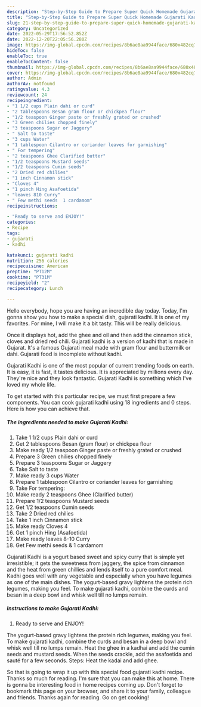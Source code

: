 ```yaml
---
description: "Step-by-Step Guide to Prepare Super Quick Homemade Gujarati Kadhi"
title: "Step-by-Step Guide to Prepare Super Quick Homemade Gujarati Kadhi"
slug: 21-step-by-step-guide-to-prepare-super-quick-homemade-gujarati-kadhi
category: Uncategorized
date: 2022-05-29T17:56:52.852Z
date: 2022-12-20T22:05:56.280Z
image: https://img-global.cpcdn.com/recipes/8b6ae8aa9944face/680x482cq70/gujarati-kadhi-recipe-main-photo.jpg
hideToc: false
enableToc: true
enableTocContent: false
thumbnail: https://img-global.cpcdn.com/recipes/8b6ae8aa9944face/680x482cq70/gujarati-kadhi-recipe-main-photo.jpg
cover: https://img-global.cpcdn.com/recipes/8b6ae8aa9944face/680x482cq70/gujarati-kadhi-recipe-main-photo.jpg
author: Admin
authorAv: notfound
ratingvalue: 4.3
reviewcount: 24
recipeingredient:
- "1 1/2 cups Plain dahi or curd"
- "2 tablespoons Besan gram flour or chickpea flour"
- "1/2 teaspoon Ginger paste or freshly grated or crushed"
- "3 Green chilies chopped finely"
- "3 teaspoons Sugar or Jaggery"
- " Salt to taste"
- "3 cups Water"
- "1 tablespoon Cilantro or coriander leaves for garnishing"
- " For tempering"
- "2 teaspoons Ghee Clarified butter"
- "1/2 teaspoons Mustard seeds"
- "1/2 teaspoons Cumin seeds"
- "2 Dried red chilies"
- "1 inch Cinnamon stick"
- "Cloves 4"
- "1 pinch Hing Asafoetida"
- "leaves 810 Curry"
- " Few methi seeds  1 cardamom"
recipeinstructions:

- "Ready to serve and ENJOY!"
categories:
- Recipe
tags:
- gujarati
- kadhi

katakunci: gujarati kadhi 
nutrition: 256 calories
recipecuisine: American
preptime: "PT12M"
cooktime: "PT31M"
recipeyield: "2"
recipecategory: Lunch

---
```



Hello everybody, hope you are having an incredible day today. Today, I'm gonna show you how to make a special dish, gujarati kadhi. It is one of my favorites. For mine, I will make it a bit tasty. This will be really delicious.

Once it displays hot, add the ghee and oil and then add the cinnamon stick, cloves and dried red chili. Gujarati kadhi is a version of kadhi that is made in Gujarat. It&#39;s a famous Gujarati meal made with gram flour and buttermilk or dahi. Gujarati food is incomplete without kadhi.

Gujarati Kadhi is one of the most popular of current trending foods on earth. It is easy, it is fast, it tastes delicious. It is appreciated by millions every day. They're nice and they look fantastic. Gujarati Kadhi is something which I've loved my whole life.


To get started with this particular recipe, we must first prepare a few components. You can cook gujarati kadhi using 18 ingredients and 0 steps. Here is how you can achieve that.

<!--inarticleads1-->

##### The ingredients needed to make Gujarati Kadhi:

1. Take 1 1/2 cups Plain dahi or curd
1. Get 2 tablespoons Besan (gram flour) or chickpea flour
1. Make ready 1/2 teaspoon Ginger paste or freshly grated or crushed
1. Prepare 3 Green chilies chopped finely
1. Prepare 3 teaspoons Sugar or Jaggery
1. Take  Salt to taste
1. Make ready 3 cups Water
1. Prepare 1 tablespoon Cilantro or coriander leaves for garnishing
1. Take  For tempering:
1. Make ready 2 teaspoons Ghee (Clarified butter)
1. Prepare 1/2 teaspoons Mustard seeds
1. Get 1/2 teaspoons Cumin seeds
1. Take 2 Dried red chilies
1. Take 1 inch Cinnamon stick
1. Make ready Cloves 4
1. Get 1 pinch Hing (Asafoetida)
1. Make ready leaves 8-10 Curry
1. Get  Few methi seeds &amp; 1 cardamom


Gujarati Kadhi is a yogurt based sweet and spicy curry that is simple yet irresistible; it gets the sweetness from jaggery, the spice from cinnamon and the heat from green chillies and lends itself to a pure comfort meal. Kadhi goes well with any vegetable and especially when you have legumes as one of the main dishes. The yogurt-based gravy lightens the protein rich legumes, making you feel. To make gujarati kadhi, combine the curds and besan in a deep bowl and whisk well till no lumps remain. 

<!--inarticleads2-->

##### Instructions to make Gujarati Kadhi:


1. Ready to serve and ENJOY!

The yogurt-based gravy lightens the protein rich legumes, making you feel. To make gujarati kadhi, combine the curds and besan in a deep bowl and whisk well till no lumps remain. Heat the ghee in a kadhai and add the cumin seeds and mustard seeds. When the seeds crackle, add the asafoetida and sauté for a few seconds. Steps: Heat the kadai and add ghee. 

So that is going to wrap it up with this special food gujarati kadhi recipe. Thanks so much for reading. I'm sure that you can make this at home. There is gonna be interesting food in home recipes coming up. Don't forget to bookmark this page on your browser, and share it to your family, colleague and friends. Thanks again for reading. Go on get cooking!

